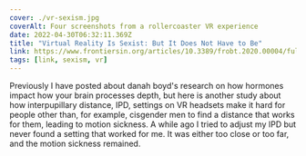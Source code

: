 ```yaml
---
cover: ./vr-sexism.jpg
coverAlt: Four screenshots from a rollercoaster VR experience
date: 2022-04-30T06:32:11.369Z
title: "Virtual Reality Is Sexist: But It Does Not Have to Be"
link: https://www.frontiersin.org/articles/10.3389/frobt.2020.00004/full
tags: [link, sexism, vr]
---
```


Previously I have posted about danah boyd's research on how hormones impact how your brain processes depth, but here is another study about how interpupillary distance, IPD, settings on VR headsets make it hard for people other than, for example, cisgender men to find a distance that works for them, leading to motion sickness. A while ago I tried to adjust my IPD but never found a setting that worked for me. It was either too close or too far, and the motion sickness remained.

